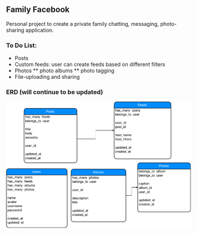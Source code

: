 ## Family Facebook

Personal project to create a private family chatting, messaging, photo-sharing application.

### To Do List:

* Posts
* Custom feeds: user can create feeds based on different filters
* Photos
** photo albums
** photo tagging
* File-uploading and sharing

### ERD (will continue to be updated)

![entity-relationship diagram](family-facebook.png)